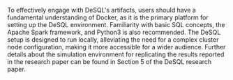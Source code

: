 To effectively engage with DeSQL's artifacts, users should have a fundamental understanding of Docker, as it is the primary platform for setting up the DeSQL environment. Familiarity with basic SQL concepts, the Apache Spark framework, and Python3 is also recommended. The DeSQL setup is designed to run locally, alleviating the need for a complex cluster node configuration, making it more accessible for a wider audience. Further details about the simulation environment for replicating the results reported in the research paper can be found in Section 5 of the DeSQL research paper.